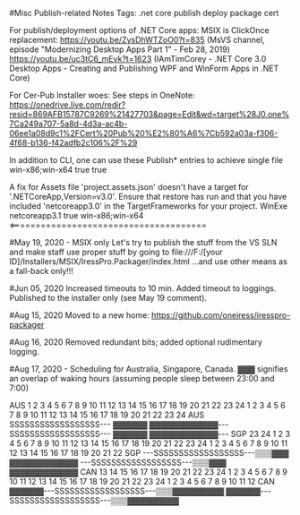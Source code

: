 ﻿#Misc Publish-related Notes
Tags: .net core publish deploy package cert

For publish/deployment options of .NET Core apps: MSIX is ClickOnce replacement: 
  https://youtu.be/ZysDhWTZoO0?t=835 (MsVS channel, episode "Modernizing Desktop Apps Part 1" - Feb 28, 2019)
  https://youtu.be/uc3tC6_mEvk?t=1623 (IAmTimCorey - .NET Core 3.0 Desktop Apps - Creating and Publishing WPF and WinForm Apps in .NET Core)

For Cer-Pub Installer woes:
  See steps in OneNote:  https://onedrive.live.com/redir?resid=869AFB15787C9269%21427703&page=Edit&wd=target%28J0.one%7Ca249a707-5a8d-4d3a-ac4b-06ee1a08d9c1%2FCert%20Pub%20%E2%80%A6%7Cb592a03a-f306-4f68-b136-f42adfb2c106%2F%29

In addition to CLI, one can use these Publish* entries to achieve single file 
    <RuntimeIdentifiers>win-x86;win-x64</RuntimeIdentifiers>
    <PublishSingleFile>true</PublishSingleFile>
    <PublishTrimmed>true</PublishTrimmed>

A fix for   Assets file 'project.assets.json' doesn't have a target for '.NETCoreApp,Version=v3.0'. Ensure that restore has run and that you have included 'netcoreapp3.0' in the TargetFrameworks for your project.
<Project Sdk="Microsoft.NET.Sdk.WindowsDesktop">
  <PropertyGroup>
    <OutputType>WinExe</OutputType>
    <TargetFramework>netcoreapp3.1</TargetFramework>
    <UseWPF>true</UseWPF>
    <RuntimeIdentifiers>win-x86;win-x64</RuntimeIdentifiers>    <======================================
  </PropertyGroup>
  
#May 19, 2020 - MSIX only
  Let's try to publish the stuff from the VS SLN and make staff use proper stuff by going to file:///F:/[your ID]/Installers/MSIX/IressPro.Packager/index.html
  ...and use other means as a fall-back only!!!
  
#Jun 05, 2020
  Increased timeouts to 10 min.
  Added timeout to loggings.
  Published to the installer only (see May 19 comment).

#Aug 15, 2020
  Moved to a new home: https://github.com/oneiress/iresspro-packager

#Aug 16, 2020
  Removed redundant bits; added optional rudimentary logging.

#Aug 17, 2020 - Scheduling for Australia, Singapore, Canada. 
▓▓▓ signifies an overlap of waking hours (assuming people sleep between 23:00 and 7:00)

AUS   1  2  3  4  5  6  7  8  9 10 11 12 13 14 15 16 17 18 19 20 21 22 23 24  1  2  3  4  5  6  7  8  9 10 11 12 13 14 15 16 17 18 19 20 21 22 23 24
AUS SSSSSSSSSSSSSSSSSS---      ▓▓▓▓▓▓                        ▓▓▓▓▓▓▓▓▓▓▓▓---SSSSSSSSSSSSSSSSSS---      ▓▓▓▓▓▓                        ▓▓▓▓▓▓▓▓▓▓▓▓---
SGP  23 24  1  2  3  4  5  6  7  8  9 10 11 12 13 14 15 16 17 18 19 20 21 22 23 24  1  2  3  4  5  6  7  8  9 10 11 12 13 14 15 16 17 18 19 20 21 22
SGP    ---SSSSSSSSSSSSSSSSSS---▒▒▒▓▓▓                        ▓▓▓▓▓▓▓▓▓▓▓▓      ---SSSSSSSSSSSSSSSSSS---▒▒▒▓▓▓                        ▓▓▓▓▓▓▓▓▓▓▓▓
CAN  13 14 15 16 17 18 19 20 21 22 23 24  1  2  3  4  5  6  7  8  9 10 11 12 13 14 15 16 17 18 19 20 21 22 23 24  1  2  3  4  5  6  7  8  9 10 11 12
CAN                            ▓▓▓▓▓▓---SSSSSSSSSSSSSSSSSS---▒▒▒▓▓▓▓▓▓▓▓▓                              ▓▓▓▓▓▓---SSSSSSSSSSSSSSSSSS---▒▒▒▓▓▓▓▓▓▓▓▓
